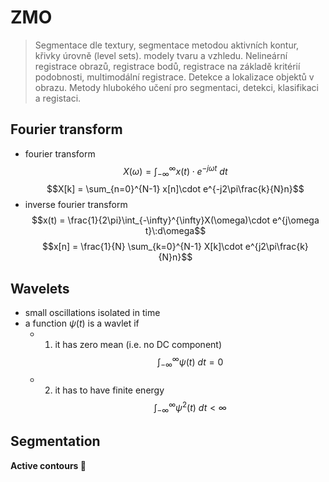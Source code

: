 # ZMO
> Segmentace dle textury, segmentace metodou aktivních kontur, křivky úrovně (level sets). modely tvaru a vzhledu. Nelineární registrace obrazů, registrace bodů, registrace na základě kritérií podobnosti, multimodální registrace. Detekce a lokalizace objektů v obrazu. Metody hlubokého učení pro segmentaci, detekci, klasifikaci a registaci.

## Fourier transform
- fourier transform
  $$X(\omega) = \int_{-\infty}^{\infty}x(t)\cdot e^{-j\omega t}\:dt$$
  $$X[k] = \sum_{n=0}^{N-1} x[n]\cdot e^{-j2\pi\frac{k}{N}n}$$
- inverse fourier transform
  $$x(t) = \frac{1}{2\pi}\int_{-\infty}^{\infty}X(\omega)\cdot e^{j\omega t}\:d\omega$$
  $$x[n] = \frac{1}{N} \sum_{k=0}^{N-1} X[k]\cdot e^{j2\pi\frac{k}{N}n}$$

## Wavelets
- small oscillations isolated in time
- a function $\psi(t)$ is a wavlet if
  - 1. it has zero mean (i.e. no DC component)
  $$\int_{-\infty}^{\infty}\psi(t)\:dt=0$$
  - 2. it has to have finite energy
  $$\int_{-\infty}^{\infty}\psi^2(t)\:dt<\infty$$
  <!-- - 3. it has to be orthogonal to itself -->
  <!-- $$\int_{-\infty}^{\infty}\psi(t)\psi^*(t)\:dt=0$$ -->

## Segmentation

**Active contours :snake:**
